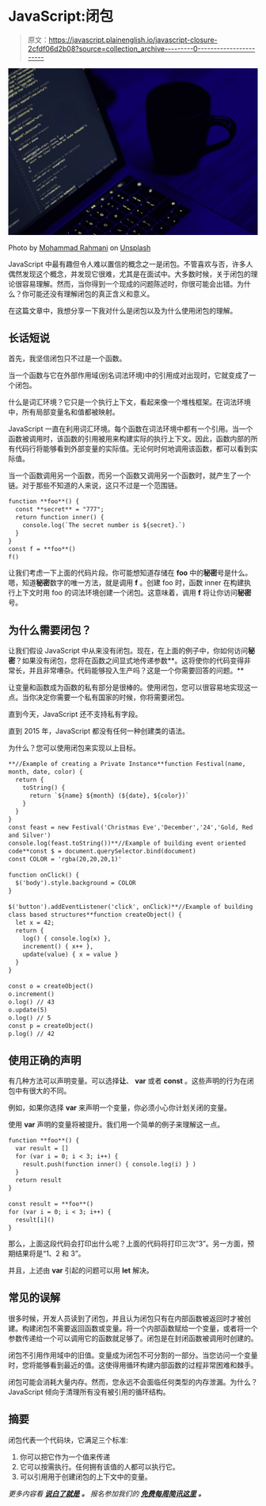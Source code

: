 # JavaScript:闭包

> 原文：<https://javascript.plainenglish.io/javascript-closure-2cfdf06d2b08?source=collection_archive---------0----------------------->

![](img/526f90199580740b33ce1cbc53a9c172.png)

Photo by [Mohammad Rahmani](https://unsplash.com/@afgprogrammer?utm_source=medium&utm_medium=referral) on [Unsplash](https://unsplash.com?utm_source=medium&utm_medium=referral)

JavaScript 中最有趣但令人难以置信的概念之一是闭包。不管喜欢与否，许多人偶然发现这个概念，并发现它很难，尤其是在面试中。大多数时候，关于闭包的理论很容易理解。然而，当你得到一个现成的问题陈述时，你很可能会出错。为什么？你可能还没有理解闭包的真正含义和意义。

在这篇文章中，我想分享一下我对什么是闭包以及为什么使用闭包的理解。

## 长话短说

首先，我坚信闭包只不过是一个函数。

当一个函数与它在外部作用域(别名词法环境)中的引用成对出现时，它就变成了一个闭包。

什么是词汇环境？它只是一个执行上下文，看起来像一个堆栈框架。在词法环境中，所有局部变量名和值都被映射。

JavaScript 一直在利用词汇环境。每个函数在词法环境中都有一个引用。当一个函数被调用时，该函数的引用被用来构建实际的执行上下文。因此，函数内部的所有代码行将能够看到外部变量的实际值。无论何时何地调用该函数，都可以看到实际值。

当一个函数调用另一个函数，而另一个函数又调用另一个函数时，就产生了一个链。对于那些不知道的人来说，这只不过是一个范围链。

```
function **foo**() {
  const **secret** = "777";
  return function inner() {
    console.log(`The secret number is ${secret}.`)
  }
}
const f = **foo**()
f()
```

让我们考虑一下上面的代码片段。你可能想知道存储在 **foo** 中的**秘密**号是什么。嗯，知道**秘密**数字的唯一方法，就是调用 **f** 。创建 foo 时，函数 inner 在构建执行上下文时用 foo 的词法环境创建一个闭包。这意味着，调用 **f** 将让你访问**秘密**号。

## 为什么需要闭包？

让我们假设 JavaScript 中从来没有闭包。现在，在上面的例子中，你如何访问**秘密**？如果没有闭包，您将在函数之间显式地传递参数**。这将使你的代码变得非常长，并且非常嘈杂。代码能够投入生产吗？这是一个你需要回答的问题。**

让变量和函数成为函数的私有部分是很棒的。使用闭包，您可以很容易地实现这一点。当你决定你需要一个私有国家的时候，你将需要闭包。

直到今天，JavaScript 还不支持私有字段。

直到 2015 年，JavaScript 都没有任何一种创建类的语法。

为什么？您可以使用闭包来实现以上目标。

```
**//Example of creating a Private Instance**function Festival(name, month, date, color) {
  return {
    toString() {
      return `${name} ${month} (${date}, ${color})`
    }
  }
}
const feast = new Festival('Christmas Eve','December','24','Gold, Red and Silver')
console.log(feast.toString())**//Example of building event oriented code**const $ = document.querySelector.bind(document)
const COLOR = 'rgba(20,20,20,1)'

function onClick() {
  $('body').style.background = COLOR
}

$('button').addEventListener('click', onClick)**//Example of building class based structures**function createObject() {
  let x = 42;
  return {
    log() { console.log(x) },
    increment() { x++ },
    update(value) { x = value }
  }
}

const o = createObject()
o.increment()
o.log() // 43
o.update(5)
o.log() // 5
const p = createObject()
p.log() // 42
```

## 使用正确的声明

有几种方法可以声明变量。可以选择**让**、 **var** 或者 **const** 。这些声明的行为在闭包中有很大的不同。

例如，如果你选择 **var** 来声明一个变量，你必须小心你计划关闭的变量。

使用 **var** 声明的变量将被提升。我们用一个简单的例子来理解这一点。

```
function **foo**() {
  var result = []
  for (var i = 0; i < 3; i++) {
    result.push(function inner() { console.log(i) } )
  }
  return result
}

const result = **foo**()
for (var i = 0; i < 3; i++) {
  result[i]() 
}
```

那么，上面这段代码会打印出什么呢？上面的代码将打印三次“3”。另一方面，预期结果将是“1、2 和 3”。

并且，上述由 **var** 引起的问题可以用 **let** 解决。

## 常见的误解

很多时候，开发人员读到了闭包，并且认为闭包只有在内部函数被返回时才被创建。构建闭包不需要返回函数或变量。将一个内部函数赋给一个变量，或者将一个参数传递给一个可以调用它的函数就足够了。闭包是在封闭函数被调用时创建的。

闭包不引用作用域中的旧值。变量成为闭包不可分割的一部分。当您访问一个变量时，您将能够看到最近的值。这使得用循环构建内部函数的过程非常困难和棘手。

闭包可能会消耗大量内存。然而，您永远不会面临任何类型的内存泄漏。为什么？JavaScript 倾向于清理所有没有被引用的循环结构。

## 摘要

闭包代表一个代码块，它满足三个标准:

1.  你可以把它作为一个值来传递
2.  它可以按需执行。任何拥有该值的人都可以执行它。
3.  可以引用用于创建闭包的上下文中的变量。

*更多内容看* [***说白了就是***](http://plainenglish.io/) ***。*** *报名参加我们的* [***免费每周简讯这里***](http://newsletter.plainenglish.io/) ***。***
